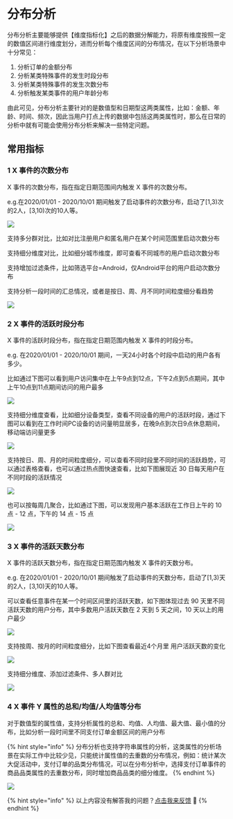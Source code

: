 # 分布分析

分布分析主要能够提供【维度指标化】之后的数据分解能力，将原有维度按照一定的数值区间进行维度划分，进而分析每个维度区间的分布情况，在以下分析场景中十分常见：

1. 分析订单的金额分布
2. 分析某类特殊事件的发生时段分布
3. 分析某类特殊事件的发生次数分布
4. 分析触发某类事件的用户年龄分布

由此可见，分布分析主要针对的是数值型和日期型这两类属性，比如：金额、年龄、时间、频次，因此当用户打点上传的数据中包括这两类属性时，那么在日常的分析中就有可能会使用分布分析来解决一些特定问题。

## 常用指标

### 1 X 事件的次数分布

X 事件的次数分布，指在指定日期范围间内触发 X 事件的次数分布。

e.g.在2020/01/01 - 2020/10/01 期间触发了启动事件的次数分布，启动了\[1,3)次的2人，\[3,10)次的10人等。

![](<../../.gitbook/assets/image (692).png>)

支持多分群对比，比如对比注册用户和匿名用户在某个时间范围里启动次数分布

支持细分维度对比，比如细分城市维度，即可查看不同城市的用户启动次数分布

支持增加过滤条件，比如筛选平台=Android，仅Android平台的用户启动次数分布

支持分析一段时间的汇总情况，或者是按日、周、月不同时间粒度细分看趋势

![](<../../.gitbook/assets/image (693).png>)

### 2 X 事件的活跃时段分布

X 事件的活跃时段分布，指在指定日期范围内触发 X 事件的时段分布。

e.g. 在2020/01/01 - 2020/10/01 期间，一天24小时各个时段中启动的用户各有多少。

比如通过下图可以看到用户访问集中在上午9点到12点，下午2点到5点期间，其中上午10点到11点期间访问的用户最多

![](<../../.gitbook/assets/image (699).png>)

支持细分维度查看，比如细分设备类型，查看不同设备的用户的活跃时段，通过下图可以看到在工作时间PC设备的访问量明显居多，在晚9点到次日9点休息期间，移动端访问量更多

![](<../../.gitbook/assets/image (700).png>)

支持按日、周、月的时间粒度细分，可以查看不同时段里不同时间的活跃趋势，可以通过表格查看，也可以通过热点图快速查看，比如下图展现近 30 日每天用户在不同时段的活跃情况

![](<../../.gitbook/assets/image (697).png>)

也可以按每周几聚合，比如通过下图，可以发现用户基本活跃在工作日上午的 10 点 - 12 点，下午的 14 点 - 15 点

![](<../../.gitbook/assets/image (698).png>)

### 3 X 事件的活跃天数分布

X 事件的活跃天数分布，指在指定日期范围内触发 X 事件的天数分布。

e.g. 在2020/01/01 - 2020/10/01 期间触发了启动事件的天数分布，启动了\[1,3)天的2人，\[3,10)天的10人等。

可以查看任意事件在某一个时间区间里的活跃天数，如下图体现过去 90 天里不同活跃天数的用户分布，其中多数用户活跃天数在 2 天到 5 天之间，10 天以上的用户最少

![](<../../.gitbook/assets/image (694).png>)

支持按周、按月的时间粒度细分，比如下图查看最近4个月里 用户活跃天数的变化

![](<../../.gitbook/assets/image (695).png>)

支持细分维度、添加过滤条件、多人群对比

![](<../../.gitbook/assets/image (696).png>)

### 4 X 事件 Y 属性的总和/均值/人均值等分布

对于数值型的属性值，支持分析属性的总和、均值、人均值、最大值、最小值的分布，比如分析一段时间里不同支付订单金额区间的用户分布

{% hint style="info" %}
分布分析也支持字符串属性的分析，这类属性的分析场景在实际工作中比较少见，只能统计属性值的去重数的分布情况，例如：统计某次大促活动中，支付订单的品类分布情况，可以在分布分析中，选择支付订单事件的商品品类属性的去重数分布，同时增加商品品类的细分维度。
{% endhint %}

![](<../../.gitbook/assets/image (701).png>)

{% hint style="info" %}
以上内容没有解答我的问题？[点击我来反馈](https://support.qq.com/products/118522/) 🚀
{% endhint %}
